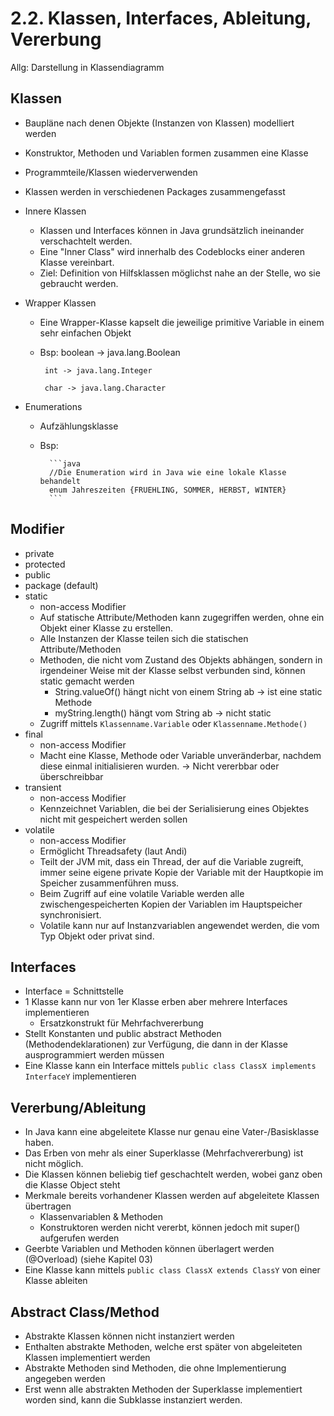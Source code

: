 # 2.2. Klassen, Interfaces, Ableitung, Vererbung

Allg: Darstellung in Klassendiagramm

## Klassen
* Baupläne nach denen Objekte (Instanzen von Klassen) modelliert werden
* Konstruktor, Methoden und Variablen formen zusammen eine Klasse
* Programmteile/Klassen wiederverwenden
* Klassen werden in verschiedenen Packages zusammengefasst

* Innere Klassen
    * Klassen und Interfaces können in Java grundsätzlich ineinander verschachtelt werden.
    * Eine "Inner Class" wird innerhalb des Codeblocks einer anderen
Klasse vereinbart.
    * Ziel: Definition von Hilfsklassen möglichst nahe an der Stelle, wo sie
gebraucht werden.


* Wrapper Klassen
    * Eine Wrapper-Klasse kapselt die jeweilige primitive Variable in einem sehr einfachen Objekt
    * Bsp:
           boolean -> java.lang.Boolean

           int -> java.lang.Integer

           char -> java.lang.Character


* Enumerations
    * Aufzählungsklasse
    * Bsp:

            ```java 
            //Die Enumeration wird in Java wie eine lokale Klasse behandelt
            enum Jahreszeiten {FRUEHLING, SOMMER, HERBST, WINTER}
            ```

## Modifier
* private
* protected
* public
* package (default)
* static
    * non-access Modifier
    * Auf statische Attribute/Methoden kann zugegriffen werden, ohne ein Objekt einer Klasse zu erstellen.
    * Alle Instanzen der Klasse teilen sich die statischen Attribute/Methoden
    * Methoden, die nicht vom Zustand des Objekts abhängen, sondern in irgendeiner Weise mit der Klasse selbst verbunden sind, können static gemacht werden
        * String.valueOf() hängt nicht von einem String ab -> ist eine static Methode
        * myString.length() hängt vom String ab -> nicht static
    * Zugriff mittels `Klassenname.Variable` oder `Klassenname.Methode()`  
* final
    * non-access Modifier
    * Macht eine Klasse, Methode oder Variable unveränderbar, nachdem diese einmal initialisieren wurden. -> Nicht vererbbar oder überschreibbar
* transient
    * non-access Modifier
    * Kennzeichnet Variablen, die bei der Serialisierung eines Objektes nicht mit gespeichert werden sollen
* volatile
    * non-access Modifier
    * Ermöglicht Threadsafety (laut Andi)
    * Teilt der JVM mit, dass ein Thread, der auf die Variable zugreift, immer seine eigene private Kopie der Variable mit der Hauptkopie im Speicher zusammenführen muss.
    * Beim Zugriff auf eine volatile Variable werden alle zwischengespeicherten Kopien der Variablen im Hauptspeicher synchronisiert.
    * Volatile kann nur auf Instanzvariablen angewendet werden, die vom Typ Objekt oder privat sind.

## Interfaces
* Interface = Schnittstelle
* 1 Klasse kann nur von 1er Klasse erben aber mehrere Interfaces implementieren
    * Ersatzkonstrukt für Mehrfachvererbung
* Stellt Konstanten und public abstract Methoden (Methodendeklarationen) zur Verfügung, die dann in der Klasse ausprogrammiert werden müssen
* Eine Klasse kann ein Interface mittels `public class ClassX implements InterfaceY` implementieren

## Vererbung/Ableitung
* In Java kann eine abgeleitete Klasse nur genau eine Vater-/Basisklasse haben.
* Das Erben von mehr als einer Superklasse (Mehrfachvererbung) ist nicht möglich.
* Die Klassen können beliebig tief geschachtelt werden, wobei ganz oben die Klasse Object steht
* Merkmale bereits vorhandener Klassen werden auf abgeleitete Klassen übertragen
    * Klassenvariablen & Methoden
    * Konstruktoren werden nicht vererbt, können jedoch mit super() aufgerufen werden
* Geerbte Variablen und Methoden können überlagert werden (@Overload) (siehe Kapitel 03)
* Eine Klasse kann mittels `public class ClassX extends ClassY` von einer Klasse ableiten

## Abstract Class/Method
* Abstrakte Klassen können nicht instanziert werden
* Enthalten abstrakte Methoden, welche erst später von abgeleiteten Klassen implementiert werden
* Abstrakte Methoden sind Methoden, die ohne Implementierung angegeben werden
* Erst wenn alle abstrakten Methoden der Superklasse implementiert worden sind, kann die Subklasse instanziert werden.
